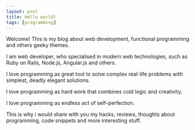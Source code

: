 ```yaml
---
layout: post
title: Hello world!
tags: [programming]
---
```


Welcome! This is my blog about web development, functional programming and others geeky themes.  

I am web developer, who specialised in modern web technologies, such as Ruby on Rails, Node.js, Angular.js and others.  

I love programming as great tool to solve complex real-life problems with simplest, deadly elegant solutions.  

I love programming as hard work that combines cold logic and creativity.  

I love programming as endless act of self-perfection.  

This is why i would share with you my hacks, reviews, thoughts about programming, code snippets and more interesting stuff.  
